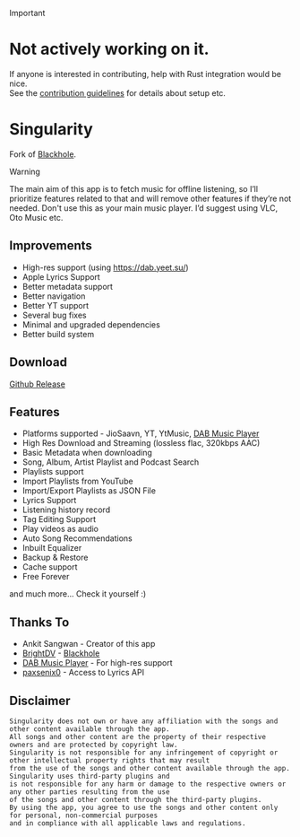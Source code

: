 > [!IMPORTANT]  
> # Not actively working on it.  
> If anyone is interested in contributing, help with Rust integration would be nice.  
> See the [contribution guidelines](https://github.com/atinba/Singularity?tab=contributing-ov-file) for details about setup etc.  



# Singularity
Fork of [Blackhole](https://github.com/BrightDV/BlackHole/).

> [!WARNING] 
> The main aim of this app is to fetch music for offline listening, so I’ll prioritize features related to that and will remove other features if they’re not needed.
> Don't use this as your main music player. I’d suggest using VLC, Oto Music etc.

## Improvements
- High-res support (using https://dab.yeet.su/)
- Apple Lyrics Support
- Better metadata support
- Better navigation
- Better YT support
- Several bug fixes
- Minimal and upgraded dependencies
- Better build system

## Download
[Github Release](https://github.com/atinba/Singularity/releases/latest)

## Features
- Platforms supported - JioSaavn, YT, YtMusic, [DAB Music Player](https://dab.yeet.su/)
- High Res Download and Streaming (lossless flac, 320kbps AAC)
- Basic Metadata when downloading
- Song, Album, Artist Playlist and Podcast Search
- Playlists support
- Import Playlists from YouTube
- Import/Export Playlists as JSON File
- Lyrics Support
- Listening history record
- Tag Editing Support
- Play videos as audio
- Auto Song Recommendations
- Inbuilt Equalizer
- Backup & Restore
- Cache support
- Free Forever

and much more...
Check it yourself :)

## Thanks To

- Ankit Sangwan - Creator of this app  
- [BrightDV](https://github.com/BrightDV/) - [Blackhole](https://github.com/BrightDV/BlackHole/)  
- [DAB Music Player](https://dab.yeet.su/) - For high-res support
- [paxsenix0](https://github.com/paxsenix0) - Access to Lyrics API

## Disclaimer
```
Singularity does not own or have any affiliation with the songs and other content available through the app.
All songs and other content are the property of their respective owners and are protected by copyright law.
Singularity is not responsible for any infringement of copyright or other intellectual property rights that may result
from the use of the songs and other content available through the app. Singularity uses third-party plugins and
is not responsible for any harm or damage to the respective owners or any other parties resulting from the use
of the songs and other content through the third-party plugins.
By using the app, you agree to use the songs and other content only for personal, non-commercial purposes
and in compliance with all applicable laws and regulations.
```
